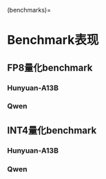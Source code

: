(benchmarks)=

# Benchmark表现


## FP8量化benchmark

### Hunyuan-A13B

### Qwen


## INT4量化benchmark

### Hunyuan-A13B

### Qwen